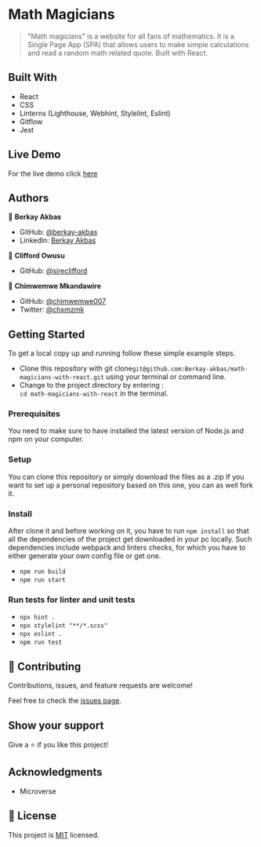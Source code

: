 # Math Magicians

> "Math magicians" is a website for all fans of mathematics. It is a Single Page App (SPA) that allows users to make simple calculations and read a random math related quote. Built with React.

## Built With

- React
- CSS
- Linterns (Lighthouse, Webhint, Stylelint, Eslint)
- Gitflow
- Jest

## Live Demo

For the live demo click [here]()

## Authors

👤 **Berkay Akbas**

- GitHub: [@berkay-akbas](https://github.com/Berkay-akbas)
- LinkedIn: [Berkay Akbas](https://www.linkedin.com/in/berkay-akbas-a03b3b239/)

👤 **Clifford Owusu**

- GitHub: [@sireclifford](https://github.com/sireclifford)

👤 **Chimwemwe Mkandawire**

- GitHub: [@chimwemwe007](https://github.com/chimwemwe007)
- Twitter: [@chxmzmk](https://twitter.com/chxmzmk)

## Getting Started

To get a local copy up and running follow these simple example steps.

- Clone this repository with git clone`git@github.com:Berkay-akbas/math-magicians-with-react.git` using your terminal or command line.
- Change to the project directory by entering : <br>
  `cd math-magicians-with-react` in the terminal.

### Prerequisites

You need to make sure to have installed the latest version of Node.js and npm on your computer.

### Setup

You can clone this repository or simply download the files as a .zip
If you want to set up a personal repository based on this one, you can as well fork it.

### Install

After clone it and before working on it, you have to run `npm install` so that all the dependencies of the project get downloaded in your pc locally.
Such dependencies include webpack and linters checks, for which you have to either generate your own config file or get one.

- `npm run build`
- `npm run start`

### Run tests for linter and unit tests

- `npx hint .`
- `npx stylelint "**/*.scss"`
- `npx eslint .`
- `npm run test`

## 🤝 Contributing

Contributions, issues, and feature requests are welcome!

Feel free to check the [issues page](../../issues/).

## Show your support

Give a ⭐️ if you like this project!

## Acknowledgments

- Microverse

## 📝 License

This project is [MIT](./MIT.md) licensed.
